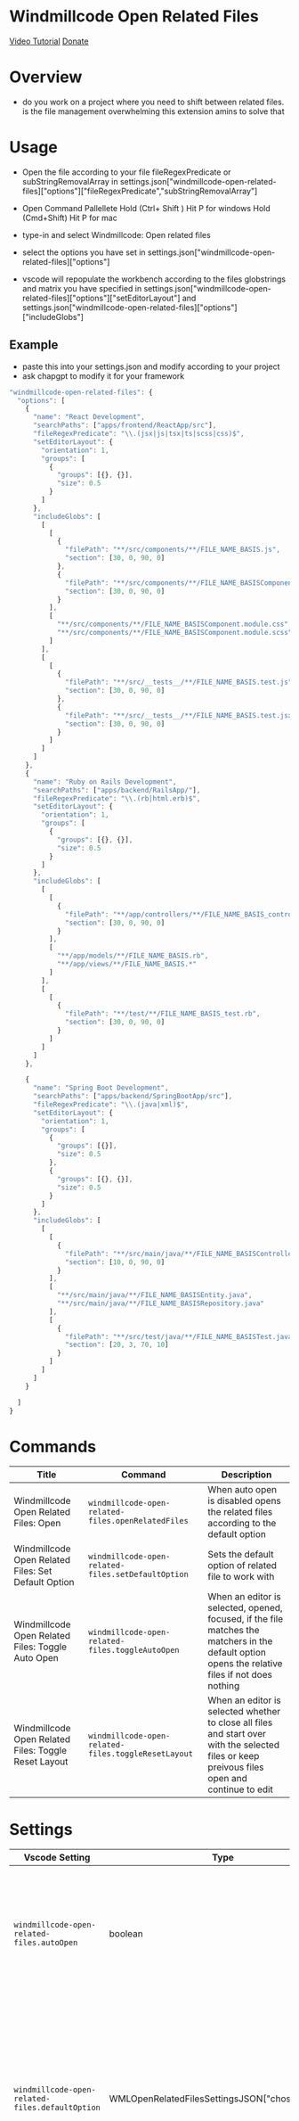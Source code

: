 <div class="aside">
<div class="gfm-embed" data-url="https://www.gofundme.com/f/strengthen-our-business-to-take-on-bigger-initiati/widget/medium"></div>
<script defer src="https://www.gofundme.com/static/js/embed.js"></script>
</div>


# Windmillcode Open Related Files

[Video Tutorial](https://www.youtube.com/watch?v=oPkuSxVS190)
[Donate](https://www.gofundme.com/f/strengthen-our-business-to-take-on-bigger-initiati/widget/medium)

# Overview
* do you work on a project where you need to shift between related files. is the file management overwhelming this extension amins to solve that

# Usage
* Open the file according to your file fileRegexPredicate or subStringRemovalArray in settings.json["windmillcode-open-related-files]["options"]["fileRegexPredicate","subStringRemovalArray"]

* Open Command Pallellete
Hold (Ctrl+ Shift ) Hit P for windows
Hold (Cmd+Shift) Hit P for mac

* type-in and select Windmillcode: Open related files
* select the options you have set in settings.json["windmillcode-open-related-files]["options"]
* vscode will repopulate the workbench according to the files globstrings and matrix you have specified in settings.json["windmillcode-open-related-files]["options"]["setEditorLayout"] and  settings.json["windmillcode-open-related-files]["options"]["includeGlobs"]



## Example
* paste this into your settings.json and modify according to your project
* ask chapgpt to modify it for your framework
```ts
"windmillcode-open-related-files": {
  "options": [
    {
      "name": "React Development",
      "searchPaths": ["apps/frontend/ReactApp/src"],
      "fileRegexPredicate": "\\.(jsx|js|tsx|ts|scss|css)$",
      "setEditorLayout": {
        "orientation": 1,
        "groups": [
          {
            "groups": [{}, {}],
            "size": 0.5
          }
        ]
      },
      "includeGlobs": [
        [
          [
            {
              "filePath": "**/src/components/**/FILE_NAME_BASIS.js",
              "section": [30, 0, 90, 0]
            },
            {
              "filePath": "**/src/components/**/FILE_NAME_BASISComponent.tsx",
              "section": [30, 0, 90, 0]
            }
          ],
          [
            "**/src/components/**/FILE_NAME_BASISComponent.module.css",
            "**/src/components/**/FILE_NAME_BASISComponent.module.scss"
          ]
        ],
        [
          [
            {
              "filePath": "**/src/__tests__/**/FILE_NAME_BASIS.test.js",
              "section": [30, 0, 90, 0]
            },
            {
              "filePath": "**/src/__tests__/**/FILE_NAME_BASIS.test.jsx",
              "section": [30, 0, 90, 0]
            }
          ]
        ]
      ]
    },
    {
      "name": "Ruby on Rails Development",
      "searchPaths": ["apps/backend/RailsApp/"],
      "fileRegexPredicate": "\\.(rb|html.erb)$",
      "setEditorLayout": {
        "orientation": 1,
        "groups": [
          {
            "groups": [{}, {}],
            "size": 0.5
          }
        ]
      },
      "includeGlobs": [
        [
          [
            {
              "filePath": "**/app/controllers/**/FILE_NAME_BASIS_controller.rb",
              "section": [30, 0, 90, 0]
            }
          ],
          [
            "**/app/models/**/FILE_NAME_BASIS.rb",
            "**/app/views/**/FILE_NAME_BASIS.*"
          ]
        ],
        [
          [
            {
              "filePath": "**/test/**/FILE_NAME_BASIS_test.rb",
              "section": [30, 0, 90, 0]
            }
          ]
        ]
      ]
    },

    {
      "name": "Spring Boot Development",
      "searchPaths": ["apps/backend/SpringBootApp/src"],
      "fileRegexPredicate": "\\.(java|xml)$",
      "setEditorLayout": {
        "orientation": 1,
        "groups": [
          {
            "groups": [{}],
            "size": 0.5
          },
          {
            "groups": [{}, {}],
            "size": 0.5
          }
        ]
      },
      "includeGlobs": [
        [
          [
            {
              "filePath": "**/src/main/java/**/FILE_NAME_BASISController.java",
              "section": [10, 0, 90, 0]
            }
          ],
          [
            "**/src/main/java/**/FILE_NAME_BASISEntity.java",
            "**/src/main/java/**/FILE_NAME_BASISRepository.java"
          ],
          [
            {
              "filePath": "**/src/test/java/**/FILE_NAME_BASISTest.java",
              "section": [20, 3, 70, 10]
            }
          ]
        ]
      ]
    }

  ]
}
```

# Commands

| Title | Command | Description |
| ----------- | ------- | ----------- |
| Windmillcode Open Related Files: Open | `windmillcode-open-related-files.openRelatedFiles` | When auto open is disabled opens the related files according to the default option |
| Windmillcode Open Related Files: Set Default Option | `windmillcode-open-related-files.setDefaultOption` | Sets the default option of related file to work with  |
| Windmillcode Open Related Files: Toggle Auto Open | `windmillcode-open-related-files.toggleAutoOpen` | When an editor is selected, opened, focused, if the file matches the matchers in the default option opens the relative files if not does nothing |
| Windmillcode Open Related Files: Toggle Reset Layout | `windmillcode-open-related-files.toggleResetLayout` | When an editor is selected whether to close all files and start over with the selected files or keep preivous files open and continue to edit |

# Settings

| Vscode Setting | Type | Default | Description |
| ------- | ---- | ------- | ----------- |
| `windmillcode-open-related-files.autoOpen` | boolean | `false` | If set to `true`, auto opens all related files when switching to an unrelated file. If set to `false`, auto-open is disabled. |
| `windmillcode-open-related-files.defaultOption` | WMLOpenRelatedFilesSettingsJSON["chosenOption"] | `null` | The default option to be used to open related files. (Tip use the command to set the default setting before manually editing so you can see the shape) |
| `windmillcode-open-related-files.resetLayout` | boolean | `false` | If set to true closes editors with new editors set to false to continue with current files in layout while opening new files |



# Docs

## WMLOpenRelatedFiles JSON Settings


* __Important Note__ - WMLOpenRelatedFilesSettingsJSON.chosenOption not available on the object its available as windmillcode-open-related-files.defaultOption, you would typically use the `windmillcode-open-related-files.defaultOption` to set this as its a duplicate from one of your selected options in the WMLOpenRelatedFilesSettingsJSON.options array
| **Name**               | **Type**                                    | **Default Value**                              | **Description**                                                                                               |
|------------------------|---------------------------------------------|-----------------------------------------------|-----------------------------------------------------------------------------------------------------------------|
| `excludeGlobs`         | `Array<string>`                             | `["**/node_modules/**", "**/site-packages/**", "**/.git/**"]` | An array of globs representing files or directories to be excluded when opening related files. for all options provided by the developer               |
| `chosenOption`              | `WMLOpenRelatedFilesSettingsJSON.chosenOption`          | `undefined`                   | The chosen option the developer wants to use when working with files.
| `options`              | `Array<Partial<WMLOpenRelatedFilesSettingsJSON["chosenOption"]>>`          | `[ { "name": "Disable" } ]`                   | An array of options for opening related files, each having a name and potentially additional settings based on the chosen option.                                        |

### Property WMLOpenRelatedFilesSettingsJSON.chosenOption
| **Name**               | **Type**                                    | **Default Value**                              | **Description**                                                                                               |
|------------------------|---------------------------------------------|-----------------------------------------------|-----------------------------------------------------------------------------------------------------------------|
| `name`                | `string`                                                                                                   | `undefined`       | The name of the chosen option for opening related files.                                                                                   |
| `fileRegexPredicate`  | `regexString ,(meaning the string will be used to create a regexp)`                                                                                                   | `undefined`       | A regexString representing that the option should trigger if the file that matches the regex is in focus on the editor workbench|
| `subStringRemovalArray`  | `Array<string>`                                                                                                   | `undefined`       | Same feature as fileRegexPredicate but uses an array of regular substrings to be used to trim the file name. |
| `setEditorLayout`     | `WMLOpenRelatedFilesSettingsJSON.chosenOption.setEditorLayout` | `undefined`       | An object specifying the layout of the editor when opening related files, including orientation and groups with optional size.          |
| `searchPaths`         | `Array<string>`                                                                                            | `undefined`       | An array of paths to be used for searching related files. so the whole project is not searched                                                                                   |
| `includeGlobs`        | `InfiniteGlobStringArray` | `undefined`       | A matrix of globs representing files to be opened having the same dimensions as WMLOpenRelatedFilesSettingsJSONchosenOption[setEditorLayout"]["groups"] if there are more dimensions then additional editor groups may be opened breaking the intended layout. if dimensions are less than setEditorLayout then vscode placeholders would be left the leftover editor groups. In addition use FILE_NAME_BASIS in the global to specify to the extension how to use the fileRegexPredicate to update the globString to narrow down the possible results to the file that you want to deal with                                                |
| `excludeGlobs`        | `WMLOpenRelatedFilesSettingsJSON["excludeGlobs"]`                                                          | `undefined`       | An array of globs representing files or directories to be excluded when opening related files, inherited from the parent class's property. |


### Property InfiniteGlobStringArray

| Level      | Type                                            | Description |
|------------|-------------------------------------------------|-------------|
| Base Level | `InfiniteGlobString \| string` | At the base level, each element of the array is an object with two properties: `filePath` (a globString representing the path of a file) and `sections` (an array of tuples, each containing four numbers representing specific sections of the file). Or it can be a simple globString and the section will deafult to [0,0,0,0] |
| Nested Levels | `InfiniteStringFilePath[]` | At nested levels, the structure is an array of `InfiniteStringFilePath`, representing deeper nested arrays with the same structure as the base level. This allows for an infinite nesting of such arrays. |

#### InfiniteGlobString

| Property               | Type     | Description |
|------------------------|----------|-------------|
| filePath               | `string` | A globString representing the path of a file. |
| section                | `Array<[number, number, number, number]>` | An array of tuples, each containing four numbers. These numbers represent specific sections of the file in this manner [startLine, startChar, endLine, endChar]. It will open the file at the start line and highlight a section of the file from the start to end values. |
| createFileIfNotFoundPath | `string` (optional) | An optional path for creating a file if it doesn't exist. |
| createFileRelativeToTrustedFilePath | `boolean` | Indicates whether the file should be created relative to a file already opened and given to be trusted. Set to `false`. |




#### Property WMLOpenRelatedFilesSettingsJSON.chosenOption.setEditorLayout
| **Name**           | **Type**                                                                                | **Default Value** | **Description**                                                                                                                                                                            |
|--------------------|-----------------------------------------------------------------------------------------|-------------------|--------------------------------------------------------------------------------------------------------------------------------------------------------------------------------------------|
| `orientation`      | `0 \| 1`                                                                                | `undefined`       | layout direction. `1` for left-to-right downward (horizontal) `0` from top-to-bottom leftward layout (vertical).                                    |
| `groups`           | `Array<{ groups: WMLOpenRelatedFilesSettingsJSON["chosenOption"]["setEditorLayout"]["groups"], size?: number }>` | `undefined`       | A multi-dimensional array of objects specifying the editor layout matrix. Each group can contain further nested groups and an optional size parameter for specifying the size of the group. |
| `groups.groups`    | `WMLOpenRelatedFilesSettingsJSON["chosenOption"]["setEditorLayout"]["groups"]`           | `undefined`       | Recursive definition of the groups within the editor layout.                                                                                                                                |
| `groups.size`      | `number `                                                                   | `a value between 0 and 1 vscode best decides for apropriate visual layout`       | An optional parameter specifying the size of the group within the editor layout.                                                                                                           |
